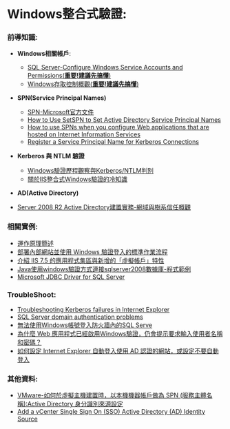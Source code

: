 # Windows整合式驗證:
  
### 前導知識:

* **Windows相關帳戶**:
  * [SQL Server-Configure Windows Service Accounts and Permissions(**重要!建議先搞懂**)](https://docs.microsoft.com/en-us/sql/database-engine/configure-windows/configure-windows-service-accounts-and-permissions?view=sql-server-ver15)
  * [Windows存取控制概觀(**重要!建議先搞懂**)](https://docs.microsoft.com/zh-tw/windows/security/identity-protection/access-control/access-control)

* **SPN(Service Principal Names)**
  * [SPN-Microsoft官方文件](https://docs.microsoft.com/en-us/windows/win32/ad/service-principal-names)
  * [How to Use SetSPN to Set Active Directory Service Principal Names](https://petri.com/how-to-use-setspn-to-set-active-directory-service-principal-names-2)
  * [How to use SPNs when you configure Web applications that are hosted on Internet Information Services](https://support.microsoft.com/en-us/help/929650/how-to-use-spns-when-you-configure-web-applications-that-are-hosted-on)
  * [Register a Service Principal Name for Kerberos Connections](https://docs.microsoft.com/en-us/sql/database-engine/configure-windows/register-a-service-principal-name-for-kerberos-connections?view=sql-server-ver15)

* **Kerberos 與 NTLM 驗證**
  * [Windows驗證歷程觀察與Kerberos/NTLM判別](https://blog.darkthread.net/blog/check-auth-method-of-browser/)
  * [關於IIS整合式Windows驗證的冷知識](https://blog.darkthread.net/blog/ntlm-and-kerberos-on-iis/)
  
* **AD(Active Directory)**
 * [Server 2008 R2 Active Directory建置實務-網域與樹系信任概觀](http://epaper.gotop.com.tw/pdf/aca015200.pdf)

### 相關實例:
* [運作原理簡述](https://www.chainnews.com/zh-hant/articles/094369852800.htm)
* [部署內部網站並使用 Windows 驗證登入的標準作業流程](https://blog.miniasp.com/post/2014/01/12/Deployment-Intranet-Sites-using-Windows-Authentication-SOP)
* [介紹 IIS 7.5 的應用程式集區與新增的「虛擬帳戶」特性](https://blog.miniasp.com/post/2009/09/09/Introduce-IIS-75-Application-Pool-Identity-and-Virtual-Account)
* [Java使用windows驗證方式連接sqlserver2008數據庫-程式範例](https://www.itread01.com/content/1511947354.html)
* [Microsoft JDBC Driver for SQL Server](https://docs.microsoft.com/zh-tw/sql/connect/jdbc/working-with-a-connection?view=sql-server-ver15)

### TroubleShoot:
* [Troubleshooting Kerberos failures in Internet Explorer](https://support.microsoft.com/en-us/help/4551934/kerberos-failures-in-internet-explorer)
* [SQL Server domain authentication problems](https://help.deepsecurity.trendmicro.com/12_0/on-premise/kerberos-mssql.html)
* [無法使用Windows帳號登入防火牆內的SQL Serve](https://blog.darkthread.net/blog/ssms-sspi-firewall-issue/)
* [為什麼 Web 應用程式已經啟用Windows驗證，仍會提示要求輸入使用者名稱和密碼？](https://dotblogs.com.tw/terrychuang/2012/05/25/72388)
* [如何設定 Internet Explorer 自動登入使用 AD 認證的網站，或設定不要自動登入](https://support.microsoft.com/zh-tw/help/978218)


### 其他資料:

* [VMware-如何於虛擬主機建置時，以本機機器帳戶做為 SPN (服務主體名稱):Active Directory 身分識別來源設定](https://docs.vmware.com/tw/VMware-vSphere/5.5/com.vmware.vsphere.security.doc/GUID-4D24C6E8-63F5-4E35-862E-B59A03703254.html)
* [Add a vCenter Single Sign On (SSO) Active Directory (AD) Identity Source](https://www.vkernel.ro/blog/add-a-vcenter-single-sign-on-sso-active-directory-ad-identity-source)

 
